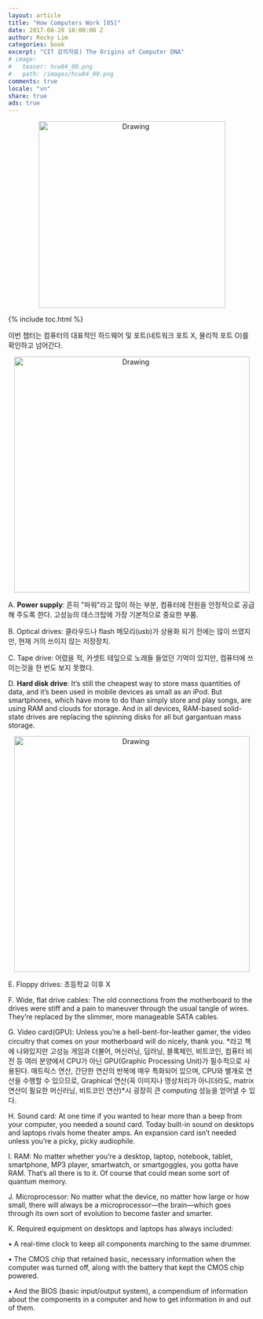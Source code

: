 ```yaml
---
layout: article
title: "How Computers Work [05]"
date: 2017-08-28 10:00:00 Z
author: Rocky Lim
categories: book
excerpt: "CIT 강의자료) The Origins of Computer DNA"
# image:
#   teaser: hcw04_00.png
#   path: /images/hcw04_00.png
comments: true
locale: "vn"
share: true
ads: true
---
```



<p style="text-align: center;">
	<img src="{{ site.url }}/images/hcw.jpg" alt="Drawing" style="width: 380px;"/>
</p>

{% include toc.html %}

이번 챕터는 컴퓨터의 대표적인 하드웨어 및 포트(네트워크 포트 X, 물리적 포트 O)를 확인하고 넘어간다.

<p style="text-align: center;">
	<img src="{{ site.url }}/images/hcw05_01.png" alt="Drawing" style="width: 480px;"/>
</p>

A. **Power supply**: 흔히 "파워"라고 많이 하는 부분, 컴퓨터에 전원을 안정적으로 공급 해 주도록 한다. 고성능의 데스크탑에 가장 기본적으로 중요한 부품.

B. Optical drives: 클라우드나 flash 메모리(usb)가 상용화 되기 전에는 많이 쓰였지만, 현재 거의 쓰이지 않는 저장장치.

C. Tape drive: 어렸을 적, 카셋트 테잎으로 노래들 들었던 기억이 있지만, 컴퓨터에 쓰이는것을 한 번도 보지 못했다.

D. **Hard disk drive**: It’s still the cheapest way to store mass quantities of data, and it’s been used in mobile devices as small as an iPod. But smartphones, which have more to do than simply store and play songs, are using RAM and clouds for storage. And in all devices, RAM-based solid-state drives are replacing the spinning disks for all but gargantuan mass storage.

<p style="text-align: center;">
	<img src="{{ site.url }}/images/hcw05_02.jpg" alt="Drawing" style="width: 480px;"/>
</p>

E. Floppy drives: 초등학교 이후 X

F. Wide, flat drive cables: The old connections from the motherboard to the drives were stiff and a pain to maneuver through the usual tangle of wires. They’re replaced by the slimmer, more manageable SATA cables.

G. Video card(GPU): Unless you’re a hell-bent-for-leather gamer, the video circuitry that comes on your motherboard will do nicely, thank you. *라고 책에 나와있지만 고성능 게임과 더불어, 머신러닝, 딥러닝, 블록체인, 비트코인, 컴퓨터 비전 등 여러 분양에서 CPU가 아닌 GPU(Graphic Processing Unit)가 필수적으로 사용된다. 매트릭스 연산, 간단한 연산의 반복에 매우 특화되어 있으며, CPU와 별개로 연산을 수행할 수 있으므로, Graphical 연산(꼭 이미지나 영상처리가 아니더라도, matrix연산이 필요한 머신러닝, 비트코인 연산)*시 굉장히 큰 computing 성능을 얻어낼 수 있다.

H. Sound card: At one time if you wanted to hear more than a beep from your computer, you needed a sound card. Today built-in sound on desktops and laptops rivals home theater amps. An expansion card isn’t needed unless you’re a picky, picky audiophile.

I. RAM: No matter whether you’re a desktop, laptop, notebook, tablet, smartphone, MP3 player, smartwatch, or smartgoggles, you gotta have RAM. That’s all there is to it. Of course that could mean some sort of quantum memory.

J. Microprocessor: No matter what the device, no matter how large or how small, there will always be a microprocessor—the brain—which goes through its own sort of evolution to become faster and smarter.

K. Required equipment on desktops and laptops has always included:

• A real-time clock to keep all components marching to the same drummer.

• The CMOS chip that retained basic, necessary information when the computer was turned off, along with the battery that kept the CMOS chip powered.

• And the BIOS (basic input/output system), a compendium of information about the components in a computer and how to get information in and out of them.

